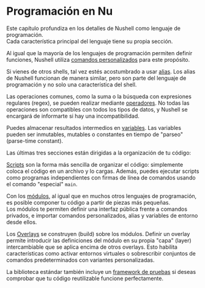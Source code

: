 # Programación en Nu

Este capítulo profundiza en los detalles de Nushell como lenguaje de programación.  
Cada característica principal del lenguaje tiene su propia sección.

Al igual que la mayoría de los lenguajes de programación permiten definir funciones, Nushell utiliza [comandos personalizados](custom_commands.md) para este propósito.

Si vienes de otros shells, tal vez estés acostumbrado a usar [alias](aliases.md).
Los alias de Nushell funcionan de manera similar, pero son parte del lenguaje de programación y no solo una característica del shell.

Las operaciones comunes, como la suma o la búsqueda con expresiones regulares (regex), se pueden realizar mediante [operadores](operators.md).
No todas las operaciones son compatibles con todos los tipos de datos, y Nushell se encargará de informarte si hay una incompatibilidad.

Puedes almacenar resultados intermedios en [variables](variables.md).
Las variables pueden ser inmutables, mutables o constantes en tiempo de "parseo" (parse-time constant).

Las últimas tres secciones están dirigidas a la organización de tu código:

[Scripts](scripts.md) son la forma más sencilla de organizar el código: simplemente coloca el código en un archivo y lo cargas.
Además, puedes ejecutar scripts como programas independientes con firmas de línea de comandos usando el comando "especial" `main`.

Con los [módulos](modules.md), al igual que en muchos otros lenguajes de programación, es posible componer tu código a partir de piezas más pequeñas.  
Los módulos te permiten definir una interfaz pública frente a comandos privados, e importar comandos personalizados, alias y variables de entorno desde ellos.


Los [Overlays](overlays.md) se construyen (build) sobre los módulos.
Definir un overlay permite introducir las definiciones del módulo en su propia "capa" (layer) intercambiable que se aplica encima de otros overlays.
Esto habilita características como activar entornos virtuales o sobrescribir conjuntos de comandos predeterminados con variantes personalizadas.

La biblioteca estándar también incluye un [framework de pruebas](testing.md) si deseas comprobar que tu código reutilizable funcione perfectamente.
